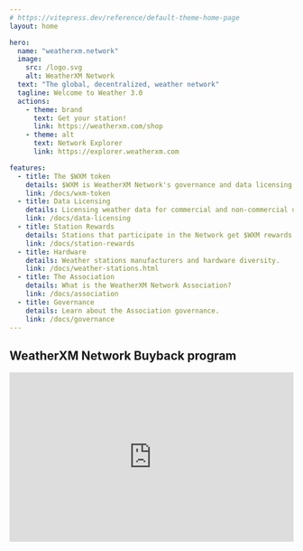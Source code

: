 ```yaml
---
# https://vitepress.dev/reference/default-theme-home-page
layout: home

hero:
  name: "weatherxm.network"
  image:
    src: /logo.svg
    alt: WeatherXM Network
  text: "The global, decentralized, weather network"
  tagline: Welcome to Weather 3.0
  actions:
    - theme: brand
      text: Get your station!
      link: https://weatherxm.com/shop
    - theme: alt
      text: Network Explorer
      link: https://explorer.weatherxm.com

features:
  - title: The $WXM token
    details: $WXM is WeatherXM Network's governance and data licensing token.
    link: /docs/wxm-token
  - title: Data Licensing
    details: Licensing weather data for commercial and non-commercial uses.
    link: /docs/data-licensing
  - title: Station Rewards
    details: Stations that participate in the Network get $WXM rewards.
    link: /docs/station-rewards
  - title: Hardware
    details: Weather stations manufacturers and hardware diversity.
    link: /docs/weather-stations.html
  - title: The Association
    details: What is the WeatherXM Network Association?
    link: /docs/association
  - title: Governance
    details: Learn about the Association governance.
    link: /docs/governance
---
```


<div style="margin-top: 1rem">
  <h2>
    WeatherXM Network Buyback program
  </h2>
  <div style="display: flex; gap: 1.25rem;">
    <div style="flex: 1;">
      <iframe
        src="https://dune.com/embeds/5029917/8313726?darkMode=true"
        style="border: none"
        height="300"
        width="100%"
      />
    </div>
    <div style="flex: 1;">
      <iframe
        src="https://dune.com/embeds/5027619/8310176?darkMode=true"
        style="border: none"
        height="300"
        width="100%"
      />
    </div>
    <div style="flex: 1;">
      <iframe
        src="https://dune.com/embeds/5027622/8310180?darkMode=true"
        style="border: none"
        height="300"
        width="100%"
      />
    </div>
  </div>
  <div style="margin-top: 1rem">
    <span>View detailed $WXM token analytics on <a href="https://dune.com/weatherxm/network-stats" target="_blank">Dune Analytics</a>.</span>
  </div>
</div>
